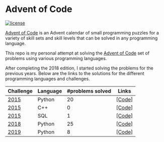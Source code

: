 # Advent of Code

[![license](https://img.shields.io/github/license/mashape/apistatus.svg)]()

[Advent of Code](http://adventofcode.com/about) is an Advent calendar of small programming puzzles for a variety of skill sets and skill levels that can be solved in any programming language. 

This repo is my personal attempt at solving the [Advent of Code](http://adventofcode.com) set of problems using various programming languages.

After completing the 2018 edition, I started solving the problems for the previous years. Below are the links to the solutions for the different programming languages and challenges.

| Challenge |   Language  | #problems solved |  Links                                       
|-----------| ------------|------------------|---------------------------------------------------------------------------------------------------------------------|
| [2015](http://adventofcode.com/2015)      |  Python     |               20 |  [\[Code\]](https://github.com/basoares/advent-of-code/tree/master/challenges/2015/python) |
| [2015](http://adventofcode.com/2015)      |  C++        |                0 |  [\[Code\]](https://github.com/basoares/advent-of-code/tree/master/challenges/2015/cpp) |
| [2015](http://adventofcode.com/2015)      |  SQL        |                1 |  [\[Code\]](https://github.com/basoares/advent-of-code/tree/master/challenges/2015/sql) |
| [2018](http://adventofcode.com/2018)      |  Python     |               25 |  [\[Code\]](https://github.com/basoares/advent-of-code/tree/master/challenges/2018/python) |
| [2019](http://adventofcode.com/2019)      |  Python     |                8 |  [\[Code\]](https://github.com/basoares/advent-of-code/tree/master/challenges/2019/python) |




